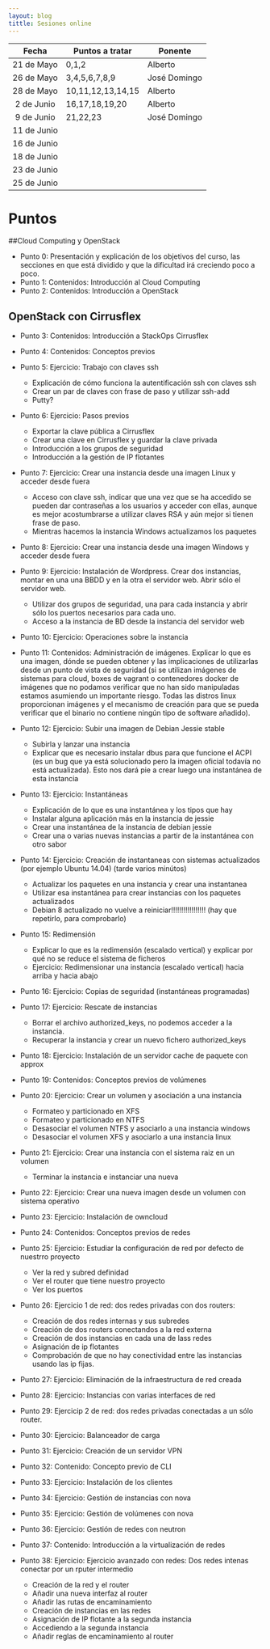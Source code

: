 ```yaml
---
layout: blog
tittle: Sesiones online
---
```


|Fecha|Puntos a tratar|Ponente|
|:---:|----------|--------|
|21 de Mayo| 0,1,2 |Alberto |
|26 de Mayo| 3,4,5,6,7,8,9 |José Domingo  |
|28 de Mayo| 10,11,12,13,14,15 | Alberto |
|2 de Junio| 16,17,18,19,20 | Alberto |
|9 de Junio| 21,22,23 | José Domingo |
|11 de Junio|  |  |
|16 de Junio|  |  |
|18 de Junio|  |  |
|23 de Junio|  |  |
|25 de Junio|  |  |

# Puntos

##Cloud Computing y OpenStack

* Punto 0: Presentación y explicación de los objetivos del curso, las secciones en que está dividido y que la dificultad irá creciendo poco a poco.
* Punto 1: Contenidos: Introducción al Cloud Computing
* Punto 2: Contenidos: Introducción a OpenStack

## OpenStack con Cirrusflex

* Punto 3: Contenidos: Introducción a StackOps Cirrusflex
* Punto 4: Contenidos: Conceptos previos
* Punto 5: Ejercicio: Trabajo con claves ssh
	* Explicación de cómo funciona la autentificación ssh con claves ssh
	* Crear un par de claves con frase de paso y utilizar ssh-add
	* Putty?
* Punto 6: Ejercicio: Pasos previos
	* Exportar la clave pública a Cirrusflex
	* Crear una clave en Cirrusflex y guardar la clave privada
	* Introducción a los grupos de seguridad
	* Introducción a la gestión de IP flotantes
* Punto 7: Ejercicio: Crear una instancia desde una imagen Linux y acceder desde fuera
	* Acceso con clave ssh, indicar que una vez que se ha accedido se pueden dar contraseñas a los usuarios y acceder con ellas, aunque es mejor acostumbrarse a utilizar claves RSA y aún mejor si tienen frase de paso.
	* Mientras hacemos la instancia Windows actualizamos los paquetes 
* Punto 8: Ejercicio: Crear una instancia desde una imagen Windows y acceder desde fuera
* Punto 9: Ejercicio: Instalación de Wordpress. Crear dos instancias, montar en una una BBDD y en la otra el servidor web. Abrir sólo el servidor web.
	* Utilizar dos grupos de seguridad, una para cada instancia y abrir sólo los puertos necesarios para cada uno.
	* Acceso a la instancia de BD desde la instancia del servidor web
* Punto 10: Ejercicio: Operaciones sobre la instancia
* Punto 11: Contenidos: Administración de imágenes. Explicar lo que es una imagen, dónde se pueden obtener y las implicaciones de utilizarlas desde un punto de vista de seguridad (si se utilizan imágenes de sistemas para cloud, boxes de vagrant o contenedores docker de imágenes que no podamos verificar que no han sido manipuladas estamos asumiendo un importante riesgo. Todas las distros linux proporcionan imágenes y el mecanismo de creación para que se pueda verificar que el binario no contiene ningún tipo de software añadido).
* Punto 12: Ejercicio: Subir una imagen de Debian Jessie stable
	* Subirla y lanzar una instancia
	* Explicar que es necesario instalar dbus para que funcione el ACPI (es un bug que ya está solucionado pero la imagen oficial todavía no está actualizada). Esto nos dará pie a crear luego una instantánea de esta instancia
* Punto 13: Ejercicio: Instantáneas
	* Explicación de lo que es una instantánea y los tipos que hay
	* Instalar alguna aplicación más en la instancia de jessie
	* Crear una instantánea de la instancia de debian jessie
	* Crear una o varias nuevas instancias a partir de la instantánea con otro sabor
* Punto 14: Ejercicio: Creación de instantaneas con sistemas actualizados (por ejemplo Ubuntu 14.04) (tarde varios minútos)
	* Actualizar los paquetes en una instancia y crear una instantanea
	* Utilizar esa instantánea para crear instancias con los paquetes actualizados
	* Debian 8 actualizado no vuelve a reiniciar!!!!!!!!!!!!!!!!! (hay que repetirlo, para comprobarlo)
* Punto 15: Redimensión
	* Explicar lo que es la redimensión (escalado vertical) y explicar por qué no se reduce el sistema de ficheros
	* Ejercicio: Redimensionar una instancia (escalado vertical) hacia arriba y hacia abajo
* Punto 16: Ejercicio: Copias de seguridad (instantáneas programadas)
* Punto 17: Ejercicio: Rescate de instancias
	* Borrar el archivo authorized_keys, no podemos acceder a la instancia.
	* Recuperar la instancia y crear un nuevo fichero authorized_keys
* Punto 18: Ejercicio: Instalación de un servidor cache de paquete con approx

* Punto 19: Contenidos: Conceptos previos de volúmenes
* Punto 20: Ejercicio: Crear un volumen y asociación a una instancia
	* Formateo y particionado en XFS
	* Formateo y particionado en NTFS
	* Desasociar el volumen NTFS y asociarlo a una instancia windows
	* Desasociar el volumen XFS y asociarlo a una instancia linux
* Punto 21: Ejercicio: Crear una instancia con el sistema raiz en un volumen
	* Terminar la instancia e instanciar una nueva
* Punto 22: Ejercicio: Crear una nueva imagen desde un volumen con sistema operativo
* Punto 23: Ejercicio: Instalación de owncloud

* Punto 24: Contenidos: Conceptos previos de redes
* Punto 25: Ejercicio: Estudiar la configuración de red por defecto de nuestrro proyecto
	* Ver la red y subred definidad
	* Ver el router que tiene nuestro proyecto
	* Ver los puertos
* Punto 26: Ejercicio 1 de red: dos redes privadas con dos routers:
	* Creación de dos redes internas y sus subredes
	* Creación de dos routers conectandos a la red externa
	* Creación de dos instancias en cada una de lass redes
	* Asignación de ip flotantes
	* Comprobación de que no hay conectividad entre las instancias usando las ip fijas.
* Punto 27: Ejercicio: Eliminación de la infraestructura de red creada
* Punto 28: Ejercicio: Instancias con varias interfaces de red
* Punto 29: Ejercicip 2 de red: dos redes privadas conectadas a un sólo router.
* Punto 30: Ejercicio: Balanceador de carga
* Punto 31: Ejercicio: Creación de un servidor VPN

* Punto 32: Contenido: Concepto previo de CLI
* Punto 33: Ejercicio: Instalación de los clientes
* Punto 34: Ejercicio: Gestión de instancias con nova
* Punto 35: Ejercicio: Gestión de volúmenes con nova
* Punto 36: Ejercicio: Gestión de redes con neutron

* Punto 37: Contenido: Introducción a la virtualización de redes
* Punto 38: Ejercicio: Ejercicio avanzado con redes: Dos redes intenas conectar por un rputer intermedio
	* Creación de la red y el router
	* Añadir una nueva interfaz al router
	* Añadir las rutas de encaminamiento
	* Creación de instancias en las redes
	* Asignación de IP flotante a la segunda instancia
	* Accediendo a la segunda instancia
	* Añadir reglas de encaminamiento al router


